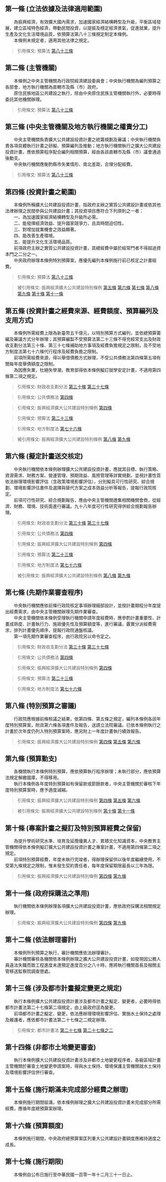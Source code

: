 第一條 (立法依據及法律適用範圍)
-------------------------------
　　為振興經濟，有效擴大國內需求，加速國家經濟結構轉型及升級，平衡區域發展，建立區域特色經濟，帶動民間投資，以提振及穩定經濟景氣，促進就業，提升生產及文化生活環境品質，依預算法第八十三條規定制定本條例。  
　　本條例未規定者，適用其他法律之規定。  
> 引用條文: 預算法 [第八十三條](../../主計/預算/預算法.md#第八十三條-得提出特別預算情事)



第二條 (主管機關)
-----------------
　　本條例之中央主管機關為行政院經濟建設委員會；中央執行機關為編列預算之各部會，地方執行機關為直轄市及縣（市）政府。  
　　原住民族地區公共建設之執行，除由中央原住民族主管機關執行外，必要時得委託其他機關辦理。  
> 引用條文: 預算法 [第八十三條](../../主計/預算/預算法.md#第八十三條-得提出特別預算情事)



第三條 (中央主管機關及地方執行機關之權責分工)
---------------------------------------------
　　中央主管機關負責擴大公共建設投資計畫之統籌規劃及審議；中央執行機關負責各項具體執行計畫之研擬、預算編列及推動；地方執行機關執行之擴大公共建設投資計畫，應依預算程序配合編列相關預算，經由各該直轄市及縣（市）議會通過後動支。  
　　中央執行機關應衡酌縣市失業情形、南北差距，合理分配經費。  
> 引用條文: 預算法 [第八十三條](../../主計/預算/預算法.md#第八十三條-得提出特別預算情事)



第四條 (投資計畫之範圍)
-----------------------
　　本條例所稱擴大公共建設投資計畫，指政府主辦之實質公共建設計畫或依其他法律辦理之民間參與公共建設計畫；其投資項目應符合下列原則之一者：  
　　一、為加速國家經濟結構轉型及升級所必需。  
　　二、能發揮經濟效益、提升國家競爭力，且具時間迫切性。  
　　三、對增加就業機會之效益顯著。  
　　四、能改善生產環境。  
　　五、能提升文化生活環境品質。  
　　前項政府主辦之實質公共建設投資計畫，其總經費中屬於經常門者不得超過資本門之二分之一。  
　　中央政府辦理本條例特別預算案，應優先編列本條例施行前已核定之計畫經費。  
> 引用條文: 預算法 [第八十三條](../../主計/預算/預算法.md#第八十三條-得提出特別預算情事)

> 被引用條文: 振興經濟擴大公共建設特別條例 [第五條](../../交通建設/交通政務/振興經濟擴大公共建設特別條例.md#第五條-投資計畫之經費來源、經費額度、預算編列及支用方式) [第六條](../../交通建設/交通政務/振興經濟擴大公共建設特別條例.md#第六條-擬定計畫送交核定) [第七條](../../交通建設/交通政務/振興經濟擴大公共建設特別條例.md#第七條-先期作業審查程序) [第八條](../../交通建設/交通政務/振興經濟擴大公共建設特別條例.md#第八條-特別預算之審議) [第九條](../../交通建設/交通政務/振興經濟擴大公共建設特別條例.md#第九條-預算動支) [第十條](../../交通建設/交通政務/振興經濟擴大公共建設特別條例.md#第十條-專案計畫之擬訂及特別預算經費之保留) [第十一條](../../交通建設/交通政務/振興經濟擴大公共建設特別條例.md#第十一條-政府採購法之準用)



第五條 (投資計畫之經費來源、經費額度、預算編列及支用方式)
---------------------------------------------------------
　　本條例所需經費上限為新臺幣五千億元，以特別預算方式編列，並依總預算籌編及審議方式分年辦理；其預算編製不受預算法第二十三條不得充經常支出及財政收支劃分法第三十條、第三十七條補助地方事項及經費負擔規定之限制，及不受地方制度法第七十六條代行程序及經費負擔之限制。  
　　前項所需經費來源，得以舉借債務方式辦理，不受公共債務法第四條第五項有關每年度舉債額度之限制。  
　　為因應失業，杜絕失學潮，教育部得依本條例擬訂就學安定計畫，不適用第四條第二項之規定。  
> 引用條文: 財政收支劃分法 [第三十條](../../財政金融/國庫/財政收支劃分法.md#第三十條-中央得補助地方政府之事項) [第三十七條](../../財政金融/國庫/財政收支劃分法.md#第三十七條-各級政府之支出劃分)

> 引用條文: 公共債務法 [第四條](../../財政金融/國庫/公共債務法.md#第四條-適用範圍)

> 引用條文: 振興經濟擴大公共建設特別條例 [第四條](../../交通建設/交通政務/振興經濟擴大公共建設特別條例.md#第四條-投資計畫之範圍)

> 引用條文: 預算法 [第二十三條](../../主計/預算/預算法.md#第二十三條-收支平衡原則)

> 引用條文: 地方制度法 [第七十六條](../../內政/民政/地方制度法.md#第七十六條-地方政府依法應作為而不作為之處理)

> 被引用條文: 振興經濟擴大公共建設特別條例 [第八條](../../交通建設/交通政務/振興經濟擴大公共建設特別條例.md#第八條-特別預算之審議) [第九條](../../交通建設/交通政務/振興經濟擴大公共建設特別條例.md#第九條-預算動支)



第六條 (擬定計畫送交核定)
-------------------------
　　中央執行機關依本條例辦理擴大公共建設投資計畫，應就其目標、執行策略、資源需求、財務方案、營運管理、預期效益、風險管理等詳實規劃，並視計畫性質依法辦理環境影響評估（含政策環境影響評估），分別擬具可行性研究、綜合規劃、環境影響評估書件及選擇與替代方案之成本效益分析等報告，提報行政院核定。  
　　前項可行性研究、綜合規劃報告，應由中央主管機關邀集相關機關會商，從經濟、財務、環境、技術面進行審議。九十八年度可行性研究得併綜合規劃報告辦理。  
> 引用條文: 財政收支劃分法 [第三十條](../../財政金融/國庫/財政收支劃分法.md#第三十條-中央得補助地方政府之事項) [第三十七條](../../財政金融/國庫/財政收支劃分法.md#第三十七條-各級政府之支出劃分)

> 引用條文: 公共債務法 [第四條](../../財政金融/國庫/公共債務法.md#第四條-適用範圍)

> 引用條文: 振興經濟擴大公共建設特別條例 [第四條](../../交通建設/交通政務/振興經濟擴大公共建設特別條例.md#第四條-投資計畫之範圍)

> 引用條文: 預算法 [第二十三條](../../主計/預算/預算法.md#第二十三條-收支平衡原則)

> 引用條文: 地方制度法 [第七十六條](../../內政/民政/地方制度法.md#第七十六條-地方政府依法應作為而不作為之處理)

> 被引用條文: 振興經濟擴大公共建設特別條例 [第八條](../../交通建設/交通政務/振興經濟擴大公共建設特別條例.md#第八條-特別預算之審議) [第九條](../../交通建設/交通政務/振興經濟擴大公共建設特別條例.md#第九條-預算動支)



第七條 (先期作業審查程序)
-------------------------
　　中央執行機關應依前條行政院核定事項辦理細部設計，並按計畫期程分年度提出經費需求，由中央主管機關辦理先期作業審查。  
　　中央主管機關依本條例受理執行機關申請年度經費時，應參酌計畫重要性、計畫成熟度、計畫執行力、施政優先性及預算額度等，進行審議，覈實分派經費需求，排列計畫優先順序，提報行政院通盤核議。  
　　第一項先期作業審查程序，由行政院另以命令定之。  
> 引用條文: 財政收支劃分法 [第三十條](../../財政金融/國庫/財政收支劃分法.md#第三十條-中央得補助地方政府之事項) [第三十七條](../../財政金融/國庫/財政收支劃分法.md#第三十七條-各級政府之支出劃分)

> 引用條文: 公共債務法 [第四條](../../財政金融/國庫/公共債務法.md#第四條-適用範圍)

> 引用條文: 振興經濟擴大公共建設特別條例 [第四條](../../交通建設/交通政務/振興經濟擴大公共建設特別條例.md#第四條-投資計畫之範圍)

> 引用條文: 預算法 [第二十三條](../../主計/預算/預算法.md#第二十三條-收支平衡原則)

> 引用條文: 地方制度法 [第七十六條](../../內政/民政/地方制度法.md#第七十六條-地方政府依法應作為而不作為之處理)



第八條 (特別預算之審議)
-----------------------
　　行政院應根據前條核議之結果，依第四條、第五條之規定，編列本條例各該年度特別預算案，附具第六條各項書件及報告，送請立法院審議。已依本條例執行之計畫於次年度仍列入特別預算案時，應另附上一年度計畫執行績效報告。  
> 引用條文: 振興經濟擴大公共建設特別條例 [第四條](../../交通建設/交通政務/振興經濟擴大公共建設特別條例.md#第四條-投資計畫之範圍) [第五條](../../交通建設/交通政務/振興經濟擴大公共建設特別條例.md#第五條-投資計畫之經費來源、經費額度、預算編列及支用方式) [第六條](../../交通建設/交通政務/振興經濟擴大公共建設特別條例.md#第六條-擬定計畫送交核定)



第九條 (預算動支)
-----------------
　　各機關執行本條例特別預算，應依預算執行程序辦理；未執行部分，應依預算法規定解繳國庫，不得移用。  
　　執行本條例各年度特別預算如有保留款或節餘款者，中央主管機關於審核下年度特別預算案時，應予適度減縮。  
> 引用條文: 振興經濟擴大公共建設特別條例 [第四條](../../交通建設/交通政務/振興經濟擴大公共建設特別條例.md#第四條-投資計畫之範圍) [第五條](../../交通建設/交通政務/振興經濟擴大公共建設特別條例.md#第五條-投資計畫之經費來源、經費額度、預算編列及支用方式) [第六條](../../交通建設/交通政務/振興經濟擴大公共建設特別條例.md#第六條-擬定計畫送交核定)

> 被引用條文: 振興經濟擴大公共建設特別條例 [第十條](../../交通建設/交通政務/振興經濟擴大公共建設特別條例.md#第十條-專案計畫之擬訂及特別預算經費之保留) [第十一條](../../交通建設/交通政務/振興經濟擴大公共建設特別條例.md#第十一條-政府採購法之準用)



第十條 (專案計畫之擬訂及特別預算經費之保留)
-------------------------------------------
　　為提升學術研究水準、培育及延攬優異人才、累積文化知識資本，中央教育主管機關得依本條例擬訂擴大公共建設投資計畫之專案計畫，不適用第四條第二項之規定。  
　　前項特別預算經費，年度未執行完竣者，得辦理保留供以後年度繼續使用，不受第九條規定之限制，惟未發生契約責任者，每年度保留期限最長以三年為限。  
> 引用條文: 振興經濟擴大公共建設特別條例 [第四條](../../交通建設/交通政務/振興經濟擴大公共建設特別條例.md#第四條-投資計畫之範圍) [第九條](../../交通建設/交通政務/振興經濟擴大公共建設特別條例.md#第九條-預算動支)



第十一條 (政府採購法之準用)
---------------------------
　　執行機關依本條例辦理各項擴大公共建設投資計畫，應依政府採購法相關規定辦理。  
> 引用條文: 振興經濟擴大公共建設特別條例 [第四條](../../交通建設/交通政務/振興經濟擴大公共建設特別條例.md#第四條-投資計畫之範圍) [第九條](../../交通建設/交通政務/振興經濟擴大公共建設特別條例.md#第九條-預算動支)



第十二條 (依法辦理審計)
-----------------------
　　本條例所列預算之執行，審計機關應依法辦理審計。  
　　審計機關審核各機關依本條例辦理之擴大公共建設投資計畫，如發現因公務人員違法失職而致工程進度未達預定進度百分之八十時，應將執行機關首長及相關主管移送監察院調查懲處。  


第十三條 (涉及都市計畫擬定變更之規定)
-------------------------------------
　　執行本條例擴大公共建設投資計畫涉及都市計畫之擬定、變更者，必要時得依都市計畫法第二十七條第二項規定，由上級政府逕為變更。  
　　前項都市計畫之擬定、變更，依法應辦理環境影響評估、實施水土保持之處理及維護者，應依都市計畫法第二十七條之二規定辦理。  
> 引用條文: 都市計畫法 [第二十七條](../../交通建設/營建/都市計畫法.md#第二十七條-變更) [第二十七條之二](../../交通建設/營建/都市計畫法.md#第二十七條之二)



第十四條 (非都市土地變更審查)
-----------------------------
　　執行本條例擴大公共建設投資計畫涉及非都市土地變更程序者，各級區域計畫主管機關於審查土地變更申請案時，得與水土保持、環境保護主管機關就水土保持及環境影響評估併行審查。  


第十五條 (施行期滿未完成部分經費之辦理)
---------------------------------------
　　本條例施行期間屆滿，依本條例辦理之擴大公共建設投資計畫未完成部分所需經費，應循年度總預算案辦理。  


第十六條 (預算額度)
-------------------
　　本條例施行期間，中央政府總預算案匡列重大公共建設計畫額度應維持適度之成長。  


第十七條 (施行期限)
-------------------
　　本條例自公布日施行至中華民國一百零一年十二月三十一日止。